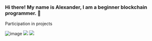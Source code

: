 ### Hi there! My name is Alexander, I am a beginner blockchain programmer. 👋

Participation in projects

 ![image](https://user-images.githubusercontent.com/112434087/201517462-df1685dc-15c7-476b-a44e-d8fd4afc16fd.png)
 <img src="https://img.shields.io/badge/Tester-MASSA-e41c1f"/> <img src="https://img.shields.io/badge/Tester-Sui-6fbcf0"/>



